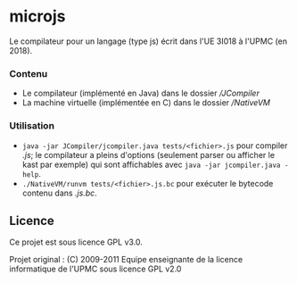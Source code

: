 # microjs #
Le compilateur pour un langage (type js) écrit dans l'UE 3I018 à l'UPMC (en 2018).

### Contenu ###
* Le compilateur (implémenté en Java) dans le dossier */JCompiler*
* La machine virtuelle (implémentée en C) dans le dossier */NativeVM*

### Utilisation ###
* `java -jar JCompiler/jcompiler.java tests/<fichier>.js` pour compiler *<fichier>.js*; le compilateur a pleins d'options (seulement parser ou afficher le kast par exemple) qui sont affichables avec `java -jar jcompiler.java -help`.
* `./NativeVM/runvm tests/<fichier>.js.bc` pour exécuter le bytecode contenu dans *<fichier>.js.bc*.

## Licence ##
Ce projet est sous licence GPL v3.0. 

Projet original : (C) 2009-2011 Equipe enseignante de la licence informatique de l'UPMC sous licence GPL v2.0
